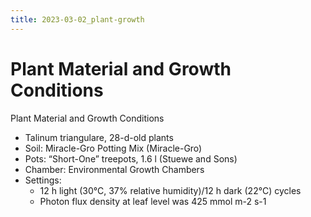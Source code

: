 ```yaml
---
title: 2023-03-02_plant-growth
---
```


# Plant Material and Growth Conditions

Plant Material and Growth Conditions

- Talinum triangulare, 28-d-old plants
- Soil: Miracle-Gro Potting Mix (Miracle-Gro)
- Pots: “Short-One” treepots, 1.6 l (Stuewe and Sons)
- Chamber: Environmental Growth Chambers
- Settings:
  - 12 h light (30°C, 37% relative humidity)/12 h dark (22°C) cycles 
  - Photon flux density at leaf level was 425 mmol m-2 s-1
